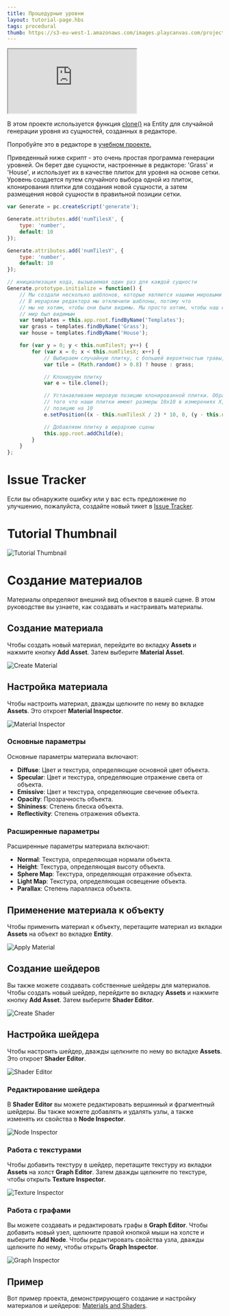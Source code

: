 ```yaml
---
title: Процедурные уровни
layout: tutorial-page.hbs
tags: procedural
thumb: https://s3-eu-west-1.amazonaws.com/images.playcanvas.com/projects/12/405864/A3MSWE-image-75.jpg
---
```


<iframe loading="lazy" src="https://playcanv.as/p/smskdMrk/" title="Процедурные уровни"></iframe>

В этом проекте используется функция [clone()][1] на Entity для случайной генерации уровня из сущностей, созданных в редакторе.

Попробуйте это в редакторе в [учебном проекте.][2]

Приведенный ниже скрипт - это очень простая программа генерации уровней. Он берет две сущности, настроенные в редакторе: 'Grass' и 'House', и использует их в качестве плиток для уровня на основе сетки. Уровень создается путем случайного выбора одной из плиток, клонирования плитки для создания новой сущности, а затем размещения новой сущности в правильной позиции сетки.

```javascript
var Generate = pc.createScript('generate');

Generate.attributes.add('numTilesX', {
    type: 'number',
    default: 10
});

Generate.attributes.add('numTilesY', {
    type: 'number',
    default: 10
});

// инициализация кода, вызываемая один раз для каждой сущности
Generate.prototype.initialize = function() {
    // Мы создали несколько шаблонов, которые являются нашими мировыми плитками
    // В иерархии редактора мы отключили шаблоны, потому что
    // мы не хотим, чтобы они были видимы. Мы просто хотим, чтобы наш сгенерированный
    // мир был видимым
    var templates = this.app.root.findByName('Templates');
    var grass = templates.findByName('Grass');
    var house = templates.findByName('House');

    for (var y = 0; y < this.numTilesY; y++) {
        for (var x = 0; x < this.numTilesX; x++) {
            // Выбираем случайную плитку, с большей вероятностью травы, чем дома
            var tile = (Math.random() > 0.8) ? house : grass;

            // Клонируем плитку
            var e = tile.clone();

            // Устанавливаем мировую позицию клонированной плитки. Обратите внимание, что из-за
            // того что наши плитки имеют размеры 10x10 в измерениях X, Z, мы должны умножить
            // позицию на 10
            e.setPosition((x - this.numTilesX / 2) * 10, 0, (y - this.numTilesX / 2) * 10);

            // Добавляем плитку в иерархию сцены
            this.app.root.addChild(e);
        }
    }
};
```

[1]: /api/pc.Entity.html#clone
[2]: https://playcanvas.com/project/405864

# Issue Tracker

Если вы обнаружите ошибку или у вас есть предложение по улучшению, пожалуйста, создайте новый тикет в [Issue Tracker](https://github.com/playcanvas/developer.playcanvas.com/issues).

# Tutorial Thumbnail

![Tutorial Thumbnail](/images/tutorials/materials.jpg)

# Создание материалов

Материалы определяют внешний вид объектов в вашей сцене. В этом руководстве вы узнаете, как создавать и настраивать материалы.

## Создание материала

Чтобы создать новый материал, перейдите во вкладку **Assets** и нажмите кнопку **Add Asset**. Затем выберите **Material Asset**.

![Create Material](/images/tutorials/materials/create_material.jpg)

## Настройка материала

Чтобы настроить материал, дважды щелкните по нему во вкладке **Assets**. Это откроет **Material Inspector**.

![Material Inspector](/images/tutorials/materials/material_inspector.jpg)

### Основные параметры

Основные параметры материала включают:

- **Diffuse**: Цвет и текстура, определяющие основной цвет объекта.
- **Specular**: Цвет и текстура, определяющие отражение света от объекта.
- **Emissive**: Цвет и текстура, определяющие свечение объекта.
- **Opacity**: Прозрачность объекта.
- **Shininess**: Степень блеска объекта.
- **Reflectivity**: Степень отражения объекта.

### Расширенные параметры

Расширенные параметры материала включают:

- **Normal**: Текстура, определяющая нормали объекта.
- **Height**: Текстура, определяющая высоту объекта.
- **Sphere Map**: Текстура, определяющая отражение объекта.
- **Light Map**: Текстура, определяющая освещение объекта.
- **Parallax**: Степень параллакса объекта.

## Применение материала к объекту

Чтобы применить материал к объекту, перетащите материал из вкладки **Assets** на объект во вкладке **Entity**.

![Apply Material](/images/tutorials/materials/apply_material.jpg)

## Создание шейдеров

Вы также можете создавать собственные шейдеры для материалов. Чтобы создать новый шейдер, перейдите во вкладку **Assets** и нажмите кнопку **Add Asset**. Затем выберите **Shader Editor**.

![Create Shader](/images/tutorials/materials/create_shader.jpg)

## Настройка шейдера

Чтобы настроить шейдер, дважды щелкните по нему во вкладке **Assets**. Это откроет **Shader Editor**.

![Shader Editor](/images/tutorials/materials/shader_editor.jpg)

### Редактирование шейдера

В **Shader Editor** вы можете редактировать вершинный и фрагментный шейдеры. Вы также можете добавлять и удалять узлы, а также изменять их свойства в **Node Inspector**.

![Node Inspector](/images/tutorials/materials/node_inspector.jpg)

### Работа с текстурами

Чтобы добавить текстуру в шейдер, перетащите текстуру из вкладки **Assets** на холст **Graph Editor**. Затем дважды щелкните по текстуре, чтобы открыть **Texture Inspector**.

![Texture Inspector](/images/tutorials/materials/texture_inspector.jpg)

### Работа с графами

Вы можете создавать и редактировать графы в **Graph Editor**. Чтобы добавить новый узел, щелкните правой кнопкой мыши на холсте и выберите **Add Node**. Чтобы редактировать свойства узла, дважды щелкните по нему, чтобы открыть **Graph Inspector**.

![Graph Inspector](/images/tutorials/materials/graph_inspector.jpg)

## Пример

Вот пример проекта, демонстрирующего создание и настройку материалов и шейдеров: [Materials and Shaders][2].
